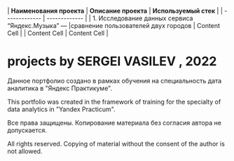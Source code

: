 | **Наименования проекта**  | **Описание проекта** | **Используемый стек** |
| ------------- | ------------- |
| 1. Исследование данных сервиса “Яндекс.Музыка” — 
|сравнение пользователей двух городов  | Content Cell  |
| Content Cell  | Content Cell  |








# projects by SERGEI VASILEV , 2022

Данное портфолио создано в рамках обучения на специальность дата аналитика в "Яндекс Практикуме". 

This portfolio was created in the framework of training for the specialty of data analytics in "Yandex Practicum".

Все права защищены. Копирование материала без согласия автора не допускается. 

All rights reserved. Copying of material without the consent of the author is not allowed.
